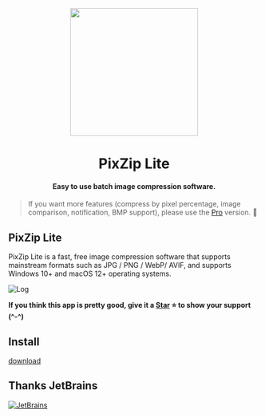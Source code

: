 <div align="center">
  <img src="https://github.com/richhost/pixzip/blob/main/resources/icons/linux/icon.png?raw=true" height="256">
  <h1 align="center">PixZip Lite</h1>
  <h4 align="center">Easy to use batch image compression software.</h4>
</div>

> If you want more features (compress by pixel percentage, image comparison, notification, BMP support), please use the [Pro](https://pixzip.cutelabs.in) version. 🙏

## PixZip Lite

PixZip Lite is a fast, free image compression software that supports mainstream formats such as JPG / PNG / WebP/ AVIF, and supports Windows 10+ and macOS 12+ operating systems.

![Log](https://raw.githubusercontent.com/richhost/pixzip/main/website/static/1.webp)

**If you think this app is pretty good, give it a [Star](https://github.com/richhost/pixzip) ⭐️ to show your support (^-^)**

## Install

[download](https://github.com/richhost/pixzip-lite/releases)

## Thanks JetBrains

[![JetBrains](https://raw.githubusercontent.com/richhost/pixzip/main/static/JetBrains.svg)](https://www.jetbrains.com/?from=pixzip)
